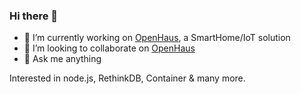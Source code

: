 ### Hi there 👋

- 🔭 I’m currently working on [OpenHaus](https://github.com/OpenHausIO), a SmartHome/IoT solution
- 👯 I’m looking to collaborate on [OpenHaus](https://github.com/OpenHausIO)
- 💬 Ask me anything

Interested in node.js, RethinkDB, Container & many more.
